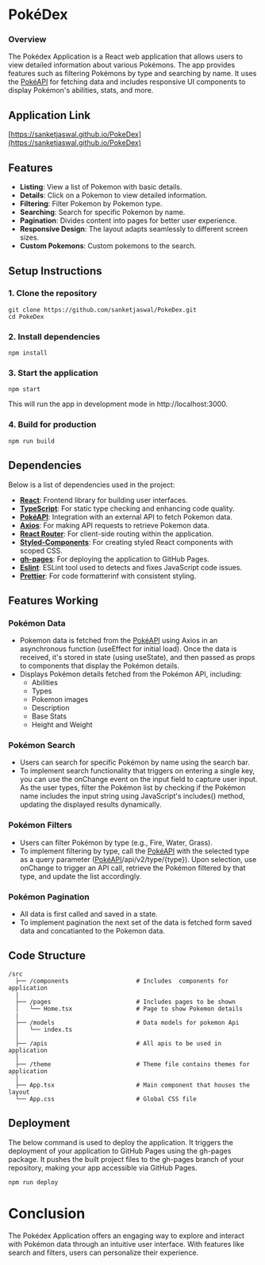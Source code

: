 # PokéDex

### Overview

The Pokédex Application is a React web application that allows users to view detailed information about various Pokémons. The app provides features such as filtering Pokémons by type and searching by name. It uses the [PokéAPI](https://pokeapi.co/) for fetching data and includes responsive UI components to display Pokémon's abilities, stats, and more.

## Application Link

[https://sanketjaswal.github.io/PokeDex](https://sanketjaswal.github.io/PokeDex)

## Features

- **Listing**: View a list of Pokemon with basic details.
- **Details**: Click on a Pokemon to view detailed information.
- **Filtering**: Filter Pokemon by Pokemon type.
- **Searching**: Search for specific Pokemon by name.
- **Pagination**: Divides content into pages for better user experience.
- **Responsive Design**: The layout adapts seamlessly to different screen sizes.
- **Custom Pokemons**: Custom pokemons to the search.

## Setup Instructions

### 1. Clone the repository

```shell
git clone https://github.com/sanketjaswal/PokeDex.git
cd PokeDex
```

### 2. Install dependencies

```shell
npm install
```

### 3. Start the application

```shell
npm start
```

This will run the app in development mode in http://localhost:3000.

### 4. Build for production

```shell
npm run build
```

## Dependencies

Below is a list of dependencies used in the project:

- **[React](https://www.npmjs.com/package/react)**: Frontend library for building user interfaces.
- **[TypeScript](https://www.npmjs.com/package/typescript)**: For static type checking and enhancing code quality.
- **[PokéAPI](https://pokeapi.co/)**: Integration with an external API to fetch Pokemon data.
- **[Axios](https://www.npmjs.com/search?q=axios)**: For making API requests to retrieve Pokemon data.
- **[React Router](https://www.npmjs.com/package/react-router-dom)**: For client-side routing within the application.
- **[Styled-Components](https://www.npmjs.com/package/styled-components)**: For creating styled React components with scoped CSS.
- **[gh-pages](https://www.npmjs.com/search?q=ghpages)**: For deploying the application to GitHub Pages.
- **[Eslint](https://www.npmjs.com/package/eslint)**: ESLint tool used to detects and fixes JavaScript code issues.
- **[Prettier](https://www.npmjs.com/package/prettier)**: For code formatterinf with consistent styling.

## Features Working

### Pokémon Data

- Pokemon data is fetched from the [PokéAPI](https://pokeapi.co/) using Axios in an asynchronous function (useEffect for initial load). Once the data is received, it's stored in state (using useState), and then passed as props to components that display the Pokémon details.
- Displays Pokémon details fetched from the Pokémon API, including:
  - Abilities
  - Types
  - Pokemon images
  - Description
  - Base Stats
  - Height and Weight

### Pokémon Search

- Users can search for specific Pokémon by name using the search bar.
- To implement search functionality that triggers on entering a single key, you can use the onChange event on the input field to capture user input. As the user types, filter the Pokémon list by checking if the Pokémon name includes the input string using JavaScript's includes() method, updating the displayed results dynamically.

### Pokémon Filters

- Users can filter Pokémon by type (e.g., Fire, Water, Grass).
- To implement filtering by type, call the [PokéAPI](https://pokeapi.co/) with the selected type as a query parameter ([PokéAPI](https://pokeapi.co/)/api/v2/type/{type}). Upon selection, use onChange to trigger an API call, retrieve the Pokémon filtered by that type, and update the list accordingly.

### Pokémon Pagination

- All data is first called and saved in a state.
- To implement pagination the next set of the data is fetched form saved data and concatianted to the Pokemon data.

## Code Structure

```shell
/src
  ├── /components                   # Includes  components for application
  |
  ├── /pages                        # Includes pages to be shown
  │   └── Home.tsx                  # Page to show Pokemon details
  |
  ├── /models                       # Data models for pokemon Api
  │   └── index.ts
  │
  ├── /apis                         # All apis to be used in application
  │
  ├── /theme                        # Theme file contains themes for application
  │
  ├── App.tsx                       # Main component that houses the layout
  └── App.css                       # Global CSS file
```

## Deployment

The below command is used to deploy the application. It triggers the deployment of your application to GitHub Pages using the gh-pages package. It pushes the built project files to the gh-pages branch of your repository, making your app accessible via GitHub Pages.

```shell
npm run deploy
```

# Conclusion

The Pokédex Application offers an engaging way to explore and interact with Pokémon data through an intuitive user interface. With features like search and filters, users can personalize their experience.
